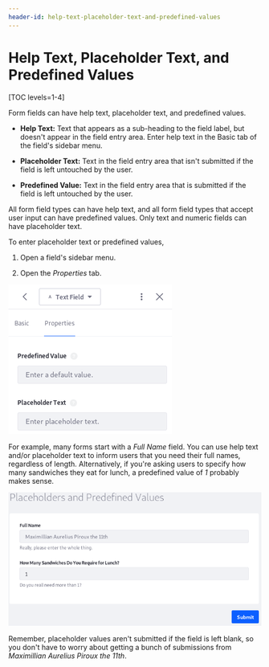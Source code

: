 ```yaml
---
header-id: help-text-placeholder-text-and-predefined-values
---
```


# Help Text, Placeholder Text, and Predefined Values

[TOC levels=1-4]

Form fields can have help text, placeholder text, and predefined values.

-   **Help Text:** Text that appears as a sub-heading to the field label, but 
    doesn't appear in the field entry area. Enter help text in the Basic tab of 
    the field's sidebar menu.

-   **Placeholder Text:** Text in the field entry area that isn't submitted if 
    the field is left untouched by the user. 

-   **Predefined Value:** Text in the field entry area that is submitted if the 
    field is left untouched by the user. 

All form field types can have help text, and all form field types that accept 
user input can have predefined values. Only text and numeric fields can have 
placeholder text. 

To enter placeholder text or predefined values, 

1.  Open a field's sidebar menu.

2.  Open the *Properties* tab. 

![Figure 1: Predefined values and placeholder text are entered in the Properties tab.](../../images/forms-placeholder-predefined-values.png)

For example, many forms start with a *Full Name* field. You can use help text
and/or placeholder text to inform users that you need their full names,
regardless of length. Alternatively, if you're asking users to specify how many
sandwiches they eat for lunch, a predefined value of *1* probably makes sense. 

![Figure 2: The Full Name field here uses help text and placeholder text, while the sandwiches field uses a predefined value.](../../images/forms-help-placeholder-predefined.png)

Remember, placeholder values aren't submitted if the field is left blank, so you 
don't have to worry about getting a bunch of submissions from 
*Maximillian Aurelius Piroux the 11th*. 
